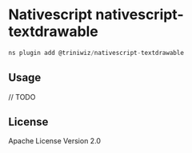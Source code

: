# Nativescript nativescript-textdrawable

```javascript
ns plugin add @triniwiz/nativescript-textdrawable
```

## Usage

// TODO

## License

Apache License Version 2.0
